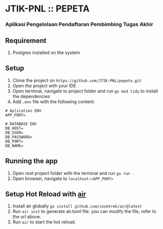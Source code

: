 # JTIK-PNL :: PEPETA
### Aplikasi Pengelolaan Pendaftaran Pembimbing Tugas Akhir 

## Requirement
1. Postgres installed on the system

## Setup
1. Clone the project on `https://github.com/JTIK-PNL/pepeta.git`
2. Open the project with your IDE
3. Open terminal, navigate to project folder and run `go mod tidy` to install the dependencies
4. Add `.env` file with the following content:
```dotenv
# Aplication ENV
APP_PORT=

# DATABASE ENV
DB_HOST=
DB_USER=
DB_PASSWORD=
DB_PORT=
DB_NAME=
```

## Running the app
1. Open root project folder with the terminal and run `go run .`
2. Open browser, navigate to `localhost:<APP_PORT>`

## Setup Hot Reload with [air](https://github.com/cosmtrek/air)
1. Install air globally `go install github.com/cosmtrek/air@latest`
2. Run `air init` to generate air.toml file. you can modify the file, refer to the url above.
3. Run `air` to start the hot reload.